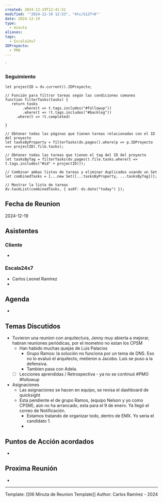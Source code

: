 ```yaml
---
created: 2024-12-19T12:41:51
modified: '"2024-12-19 12:53", "4tc/G12T+6"'
date: 2024-12-19
type:
  - minuta
aliases: 
tags:
  - Escala24x7
IDProyecto:
  - PMO
---
```


`

### Seguimiento

```dataviewjs
let projectID = dv.current().IDProyecto;

// Función para filtrar tareas según las condiciones comunes
function filterTasks(tasks) {
   return tasks
        .where(t => t.tags.includes("#followup"))
        .where(t => !t.tags.includes("#backlog"))
     .where(t => !t.completed)
        
}

// Obtener todas las páginas que tienen tareas relacionadas con el ID del proyecto
let tasksByProperty = filterTasks(dv.pages().where(p => p.IDProyecto === projectID).file.tasks);

// Obtener todas las tareas que tienen el tag del ID del proyecto
let tasksByTag = filterTasks(dv.pages().file.tasks.where(t => t.tags.includes("#id" + projectID)));

// Combinar ambas listas de tareas y eliminar duplicados usando un Set
let combinedTasks = [...new Set([...tasksByProperty, ...tasksByTag])];

// Mostrar la lista de tareas
dv.taskList(combinedTasks, { asOf: dv.date("today") });
 ```
## Fecha de Reunion
2024-12-19

## Asistentes

### Cliente
* 
### Escala24x7
- Carlos Leonel Ramírez
-  

## Agenda
* 
## Temas Discutidos

* Tuvieron una reunion con arquitectura, Jenny muy abierta a mejorar, habran reuniones periódicas, por el mometno no estan los CPSM
	* Han habido muchas quejas de Luis Palacios
		* Grupo Ramos: la solución no funciona por un tema de DNS. Eso no lo evaluó el arquitecto, metieron a Jacobo. Luis se puso a la defensiva.
		* Tambien pasa con Adela.
	* [ ] Lecciones aprendidas / Retrospectiva - ya no se continuó #PMO #followup
* Asignaciones
	* Las asignaciones se hacen en equipo, se revisa el dashboard de quicksight
	* Esta pendiente el de grupo Ramos, (equipo Nelson y yo como CPSM), aún no ha arrancado, esta para el 9 de enero. Ya llegó el correo de Notificación. 
		* Estamos tratando de organizar todo, dentro de EMX. Yo seria el candidato 1.
		* 
## Puntos de Acción acordados
- 

## Proxima Reunión
*   

---
Template: [[06 Minuta de Reunion Template]]
Author: Carlos Ramírez - 2024
